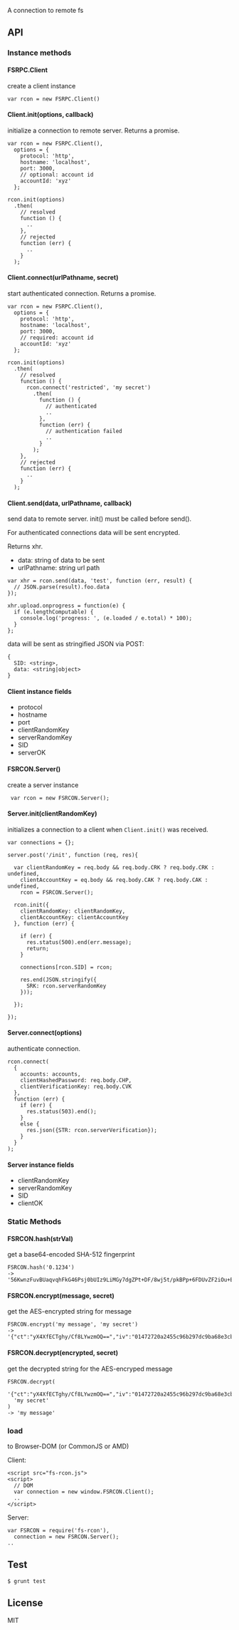 A connection to remote fs

API
---

### Instance methods

#### FSRPC.Client

create a client instance

```
var rcon = new FSRPC.Client()
```

#### Client.init(options, callback)

initialize a connection to remote server. Returns a promise.

```
var rcon = new FSRPC.Client(),
  options = {
    protocol: 'http',
    hostname: 'localhost',
    port: 3000,
    // optional: account id
    accountId: 'xyz'
  };

rcon.init(options)
  .then(
    // resolved
    function () {
      ..
    },  
    // rejected
    function (err) {
      ..
    }
  );
```

#### Client.connect(urlPathname, secret)

start authenticated connection. Returns a promise.

```
var rcon = new FSRPC.Client(),
  options = {
    protocol: 'http',
    hostname: 'localhost',
    port: 3000,
    // required: account id
    accountId: 'xyz'
  };

rcon.init(options)
  .then(
    // resolved
    function () {
      rcon.connect('restricted', 'my secret')
        .then(
          function () {
            // authenticated
            ..
          },
          function (err) {
            // authentication failed
            ..
          }
        );
    },  
    // rejected
    function (err) {
      ..
    }
  );
```

#### Client.send(data, urlPathname, callback)

send data to remote server. init() must be called before send().

For authenticated connections data will be sent encrypted.

Returns xhr.

* data: string of data to be sent
* urlPathname: string url path 

```
var xhr = rcon.send(data, 'test', function (err, result) {
  // JSON.parse(result).foo.data
});

xhr.upload.onprogress = function(e) {
  if (e.lengthComputable) {
    console.log('progress: ', (e.loaded / e.total) * 100);
  }
};
```

data will be sent as stringified JSON via POST:

```
{
  SID: <string>,
  data: <string|object>
}
```

#### Client instance fields

* protocol
* hostname
* port
* clientRandomKey
* serverRandomKey
* SID 
* serverOK

#### FSRCON.Server()

create a server instance

```
 var rcon = new FSRCON.Server();
```

#### Server.init(clientRandomKey)

initializes a connection to a client when `Client.init()` was received.

```
var connections = {};

server.post('/init', function (req, res){

  var clientRandomKey = req.body && req.body.CRK ? req.body.CRK : undefined,
    clientAccountKey = eq.body && req.body.CAK ? req.body.CAK : undefined,
    rcon = FSRCON.Server();

  rcon.init({
    clientRandomKey: clientRandomKey,
    clientAccountKey: clientAccountKey
  }, function (err) {

    if (err) {
      res.status(500).end(err.message);
      return;        
    }

    connections[rcon.SID] = rcon;

    res.end(JSON.stringify({
      SRK: rcon.serverRandomKey
    }));
    
  });

});
```

#### Server.connect(options)

authenticate connection.

```
rcon.connect(
  {
    accounts: accounts,
    clientHashedPassword: req.body.CHP,
    clientVerificationKey: req.body.CVK
  }, 
  function (err) {     
    if (err) {
      res.status(503).end();
    }
    else {
      res.json({STR: rcon.serverVerification});
    }
  }
);
```


#### Server instance fields

* clientRandomKey
* serverRandomKey
* SID
* clientOK

### Static Methods

#### FSRCON.hash(strVal)

get a base64-encoded SHA-512 fingerprint

```
FSRCON.hash('0.1234')
-> '56KwnzFuvBUaqvqhFkG46Psj0bUIz9LiMGy7dgZPt+DF/8wj5t/pkBPp+6FDUvZF2iOu+E2uCkgotDmtHAo6JA=='
```

#### FSRCON.encrypt(message, secret)

get the AES-encrypted string for message 

```
FSRCON.encrypt('my message', 'my secret')
-> '{"ct":"yX4XfECTghy/Cf8LYwzmOQ==","iv":"01472720a2455c96b297dc9ba68e3cbe","s":"34c58f289265cbfc"}'
```

#### FSRCON.decrypt(encrypted, secret)

get the decrypted string for the AES-encryped message 

```
FSRCON.decrypt(
  '{"ct":"yX4XfECTghy/Cf8LYwzmOQ==","iv":"01472720a2455c96b297dc9ba68e3cbe","s":"34c58f289265cbfc"}', 
  'my secret'
)
-> 'my message'
```

### load

to Browser-DOM (or CommonJS or AMD)

Client:

```
<script src="fs-rcon.js">
<script>
  // DOM
  var connection = new window.FSRCON.Client();
  ..
</script>
```

Server:

```
var FSRCON = require('fs-rcon'),
  connection = new FSRCON.Server();
..
```


Test
----

```
$ grunt test
```

License
-------
MIT
